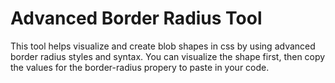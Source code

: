 <h1>Advanced Border Radius Tool</h1>
<p>This tool helps visualize and create blob shapes in css by using advanced border radius styles and syntax. You can visualize the shape first, then copy the values for the border-radius propery to paste in your code.</p>
